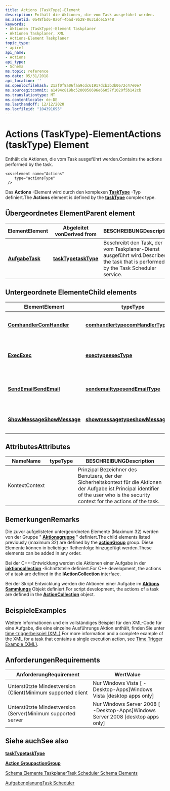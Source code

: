 ```yaml
---
title: Actions (TaskType)-Element
description: Enthält die Aktionen, die vom Task ausgeführt werden.
ms.assetid: 0a48fbd6-8a6f-4bad-9b28-0631dce15748
keywords:
- Aktionen (TaskType)-Element Taskplaner
- Aktionen Taskplaner, XML
- Actions-Element Taskplaner
topic_type:
- apiref
api_name:
- Actions
api_type:
- Schema
ms.topic: reference
ms.date: 05/31/2018
api_location: ''
ms.openlocfilehash: 21af0f8a06faa9cdc61917dcb3b3b0672c47e0e7
ms.sourcegitcommit: a1494c819bc5200050696e66057f1020f5b142cb
ms.translationtype: MT
ms.contentlocale: de-DE
ms.lasthandoff: 12/12/2020
ms.locfileid: "104391695"
---
```

# <a name="actions-tasktype-element"></a><span data-ttu-id="fbe7c-106">Actions (TaskType)-Element</span><span class="sxs-lookup"><span data-stu-id="fbe7c-106">Actions (taskType) Element</span></span>

<span data-ttu-id="fbe7c-107">Enthält die Aktionen, die vom Task ausgeführt werden.</span><span class="sxs-lookup"><span data-stu-id="fbe7c-107">Contains the actions performed by the task.</span></span>

``` syntax
<xs:element name="Actions"
    type="actionsType"
 />
```

<span data-ttu-id="fbe7c-108">Das **Actions** -Element wird durch den komplexen [**TaskType**](taskschedulerschema-tasktype-complextype.md) -Typ definiert.</span><span class="sxs-lookup"><span data-stu-id="fbe7c-108">The **Actions** element is defined by the [**taskType**](taskschedulerschema-tasktype-complextype.md) complex type.</span></span>

## <a name="parent-element"></a><span data-ttu-id="fbe7c-109">Übergeordnetes Element</span><span class="sxs-lookup"><span data-stu-id="fbe7c-109">Parent element</span></span>



| <span data-ttu-id="fbe7c-110">Element</span><span class="sxs-lookup"><span data-stu-id="fbe7c-110">Element</span></span>                                          | <span data-ttu-id="fbe7c-111">Abgeleitet von</span><span class="sxs-lookup"><span data-stu-id="fbe7c-111">Derived from</span></span>                                                 | <span data-ttu-id="fbe7c-112">BESCHREIBUNG</span><span class="sxs-lookup"><span data-stu-id="fbe7c-112">Description</span></span>                                                                    |
|--------------------------------------------------|--------------------------------------------------------------|--------------------------------------------------------------------------------|
| [<span data-ttu-id="fbe7c-113">**Aufgabe**</span><span class="sxs-lookup"><span data-stu-id="fbe7c-113">**Task**</span></span>](taskschedulerschema-task-element.md) | [<span data-ttu-id="fbe7c-114">**taskType**</span><span class="sxs-lookup"><span data-stu-id="fbe7c-114">**taskType**</span></span>](taskschedulerschema-tasktype-complextype.md) | <span data-ttu-id="fbe7c-115">Beschreibt den Task, der vom Taskplaner-Dienst ausgeführt wird.</span><span class="sxs-lookup"><span data-stu-id="fbe7c-115">Describes the task that is performed by the Task Scheduler service.</span></span><br/> |



## <a name="child-elements"></a><span data-ttu-id="fbe7c-116">Untergeordnete Elemente</span><span class="sxs-lookup"><span data-stu-id="fbe7c-116">Child elements</span></span>



| <span data-ttu-id="fbe7c-117">Element</span><span class="sxs-lookup"><span data-stu-id="fbe7c-117">Element</span></span>                                                                    | <span data-ttu-id="fbe7c-118">type</span><span class="sxs-lookup"><span data-stu-id="fbe7c-118">Type</span></span>                                                                       | <span data-ttu-id="fbe7c-119">BESCHREIBUNG</span><span class="sxs-lookup"><span data-stu-id="fbe7c-119">Description</span></span>                                                            |
|----------------------------------------------------------------------------|----------------------------------------------------------------------------|------------------------------------------------------------------------|
| [<span data-ttu-id="fbe7c-120">**Comhandler**</span><span class="sxs-lookup"><span data-stu-id="fbe7c-120">**ComHandler**</span></span>](taskschedulerschema-comhandler-actiongroup-element.md)   | [<span data-ttu-id="fbe7c-121">**comhandlertype**</span><span class="sxs-lookup"><span data-stu-id="fbe7c-121">**comHandlerType**</span></span>](taskschedulerschema-comhandlertype-complextype.md)   | <span data-ttu-id="fbe7c-122">Gibt eine Aktion an, die einen Handler auslöst.</span><span class="sxs-lookup"><span data-stu-id="fbe7c-122">Specifies an action that fires a handler.</span></span><br/>                   |
| [<span data-ttu-id="fbe7c-123">**Exec**</span><span class="sxs-lookup"><span data-stu-id="fbe7c-123">**Exec**</span></span>](taskschedulerschema-exec-actiongroup-element.md)               | [<span data-ttu-id="fbe7c-124">**exectype**</span><span class="sxs-lookup"><span data-stu-id="fbe7c-124">**execType**</span></span>](taskschedulerschema-exectype-complextype.md)               | <span data-ttu-id="fbe7c-125">Gibt eine Aktion an, die einen Befehlszeilen Vorgang ausführt.</span><span class="sxs-lookup"><span data-stu-id="fbe7c-125">Specifies an action that executes a command-line operation.</span></span><br/> |
| [<span data-ttu-id="fbe7c-126">**SendEmail**</span><span class="sxs-lookup"><span data-stu-id="fbe7c-126">**SendEmail**</span></span>](taskschedulerschema-sendemail-actiongroup-element.md)     | [<span data-ttu-id="fbe7c-127">**sendemailtype**</span><span class="sxs-lookup"><span data-stu-id="fbe7c-127">**sendEmailType**</span></span>](taskschedulerschema-sendemailtype-complextype.md)     | <span data-ttu-id="fbe7c-128">Gibt eine Aktion an, die eine e-Mail-Nachricht sendet.</span><span class="sxs-lookup"><span data-stu-id="fbe7c-128">Specifies an action that sends an email message.</span></span><br/>            |
| [<span data-ttu-id="fbe7c-129">**ShowMessage**</span><span class="sxs-lookup"><span data-stu-id="fbe7c-129">**ShowMessage**</span></span>](taskschedulerschema-showmessage-actiongroup-element.md) | [<span data-ttu-id="fbe7c-130">**showmessagetype**</span><span class="sxs-lookup"><span data-stu-id="fbe7c-130">**showMessageType**</span></span>](taskschedulerschema-showmessagetype-complextype.md) | <span data-ttu-id="fbe7c-131">Gibt eine Aktion an, die ein Meldungs Feld anzeigt.</span><span class="sxs-lookup"><span data-stu-id="fbe7c-131">Specifies an action that shows a message box.</span></span><br/>               |



## <a name="attributes"></a><span data-ttu-id="fbe7c-132">Attributes</span><span class="sxs-lookup"><span data-stu-id="fbe7c-132">Attributes</span></span>



| <span data-ttu-id="fbe7c-133">Name</span><span class="sxs-lookup"><span data-stu-id="fbe7c-133">Name</span></span>    | <span data-ttu-id="fbe7c-134">type</span><span class="sxs-lookup"><span data-stu-id="fbe7c-134">Type</span></span> | <span data-ttu-id="fbe7c-135">BESCHREIBUNG</span><span class="sxs-lookup"><span data-stu-id="fbe7c-135">Description</span></span>                                                                                          |
|---------|------|------------------------------------------------------------------------------------------------------|
| <span data-ttu-id="fbe7c-136">Kontext</span><span class="sxs-lookup"><span data-stu-id="fbe7c-136">Context</span></span> |      | <span data-ttu-id="fbe7c-137">Prinzipal Bezeichner des Benutzers, der der Sicherheitskontext für die Aktionen der Aufgabe ist.</span><span class="sxs-lookup"><span data-stu-id="fbe7c-137">Principal identifier of the user who is the security context for the actions of the task.</span></span><br/> |



## <a name="remarks"></a><span data-ttu-id="fbe7c-138">Bemerkungen</span><span class="sxs-lookup"><span data-stu-id="fbe7c-138">Remarks</span></span>

<span data-ttu-id="fbe7c-139">Die zuvor aufgelisteten untergeordneten Elemente (Maximum 32) werden von der Gruppe " [**Aktionsgruppe**](taskschedulerschema-actiongroup-group.md) " definiert.</span><span class="sxs-lookup"><span data-stu-id="fbe7c-139">The child elements listed previously (maximum 32) are defined by the [**actionGroup**](taskschedulerschema-actiongroup-group.md) group.</span></span> <span data-ttu-id="fbe7c-140">Diese Elemente können in beliebiger Reihenfolge hinzugefügt werden.</span><span class="sxs-lookup"><span data-stu-id="fbe7c-140">These elements can be added in any order.</span></span>

<span data-ttu-id="fbe7c-141">Bei der C++-Entwicklung werden die Aktionen einer Aufgabe in der [**iaktioncollection**](/windows/desktop/api/taskschd/nn-taskschd-iactioncollection) -Schnittstelle definiert.</span><span class="sxs-lookup"><span data-stu-id="fbe7c-141">For C++ development, the actions of a task are defined in the [**IActionCollection**](/windows/desktop/api/taskschd/nn-taskschd-iactioncollection) interface.</span></span>

<span data-ttu-id="fbe7c-142">Bei der Skript Entwicklung werden die Aktionen einer Aufgabe im [**Aktions Sammlungs**](actioncollection.md) Objekt definiert.</span><span class="sxs-lookup"><span data-stu-id="fbe7c-142">For script development, the actions of a task are defined in the [**ActionCollection**](actioncollection.md) object.</span></span>

## <a name="examples"></a><span data-ttu-id="fbe7c-143">Beispiele</span><span class="sxs-lookup"><span data-stu-id="fbe7c-143">Examples</span></span>

<span data-ttu-id="fbe7c-144">Weitere Informationen und ein vollständiges Beispiel für den XML-Code für eine Aufgabe, die eine einzelne Ausführungs Aktion enthält, finden Sie unter [time-triggerbeispiel (XML)](time-trigger-example--xml-.md).</span><span class="sxs-lookup"><span data-stu-id="fbe7c-144">For more information and a complete example of the XML for a task that contains a single execution action, see [Time Trigger Example (XML)](time-trigger-example--xml-.md).</span></span>

## <a name="requirements"></a><span data-ttu-id="fbe7c-145">Anforderungen</span><span class="sxs-lookup"><span data-stu-id="fbe7c-145">Requirements</span></span>



| <span data-ttu-id="fbe7c-146">Anforderung</span><span class="sxs-lookup"><span data-stu-id="fbe7c-146">Requirement</span></span> | <span data-ttu-id="fbe7c-147">Wert</span><span class="sxs-lookup"><span data-stu-id="fbe7c-147">Value</span></span> |
|-------------------------------------|------------------------------------------------------|
| <span data-ttu-id="fbe7c-148">Unterstützte Mindestversion (Client)</span><span class="sxs-lookup"><span data-stu-id="fbe7c-148">Minimum supported client</span></span><br/> | <span data-ttu-id="fbe7c-149">Nur Windows Vista \[ -Desktop-Apps\]</span><span class="sxs-lookup"><span data-stu-id="fbe7c-149">Windows Vista \[desktop apps only\]</span></span><br/>       |
| <span data-ttu-id="fbe7c-150">Unterstützte Mindestversion (Server)</span><span class="sxs-lookup"><span data-stu-id="fbe7c-150">Minimum supported server</span></span><br/> | <span data-ttu-id="fbe7c-151">Nur Windows Server 2008 \[ -Desktop-Apps\]</span><span class="sxs-lookup"><span data-stu-id="fbe7c-151">Windows Server 2008 \[desktop apps only\]</span></span><br/> |



## <a name="see-also"></a><span data-ttu-id="fbe7c-152">Siehe auch</span><span class="sxs-lookup"><span data-stu-id="fbe7c-152">See also</span></span>

<dl> <dt>

[<span data-ttu-id="fbe7c-153">**taskType**</span><span class="sxs-lookup"><span data-stu-id="fbe7c-153">**taskType**</span></span>](taskschedulerschema-tasktype-complextype.md)
</dt> <dt>

[<span data-ttu-id="fbe7c-154">**Action Group**</span><span class="sxs-lookup"><span data-stu-id="fbe7c-154">**actionGroup**</span></span>](taskschedulerschema-actiongroup-group.md)
</dt> <dt>

[<span data-ttu-id="fbe7c-155">Schema Elemente Taskplaner</span><span class="sxs-lookup"><span data-stu-id="fbe7c-155">Task Scheduler Schema Elements</span></span>](task-scheduler-schema-elements.md)
</dt> <dt>

[<span data-ttu-id="fbe7c-156">Aufgabenplanung</span><span class="sxs-lookup"><span data-stu-id="fbe7c-156">Task Scheduler</span></span>](task-scheduler-start-page.md)
</dt> </dl>

 

 





